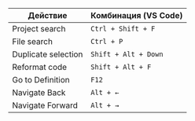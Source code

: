 | Действие            | Комбинация (VS Code) |
| ------------------- | -------------------- |
| Project search      | `Ctrl + Shift + F`   |
| File search         | `Ctrl + P`           |
| Duplicate selection | `Shift + Alt + Down` |
| Reformat code       | `Shift + Alt + F`    |
| Go to Definition    | `F12`                |
| Navigate Back       | `Alt + ←`            |
| Navigate Forward    | `Alt + →`            |
